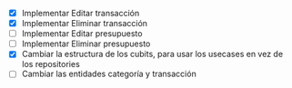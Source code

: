 - [x] Implementar Editar transacción
- [x] Implementar Eliminar transacción
- [ ] Implementar Editar presupuesto
- [ ] Implementar Eliminar presupuesto
- [x] Cambiar la estructura de los cubits, para usar los usecases en vez de los repositories
- [ ] Cambiar las entidades categoría y transacción